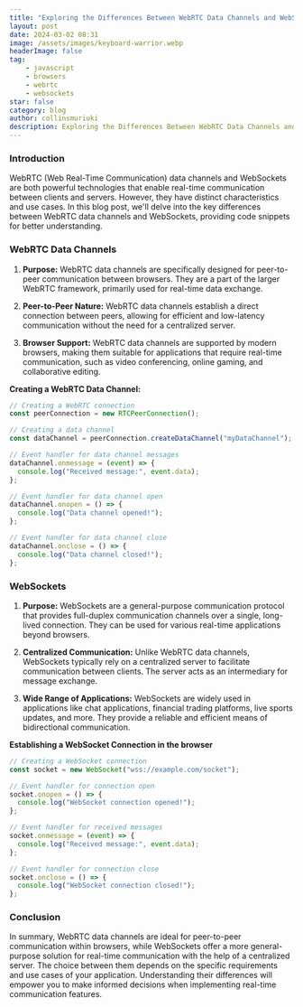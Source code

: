 ```yaml
---
title: "Exploring the Differences Between WebRTC Data Channels and WebSockets"
layout: post
date: 2024-03-02 08:31
image: /assets/images/keyboard-warrior.webp
headerImage: false
tag:
    - javascript
    - browsers
    - webrtc
    - websockets
star: false
category: blog
author: collinsmuriuki
description: Exploring the Differences Between WebRTC Data Channels and WebSockets
---
```


### Introduction
WebRTC (Web Real-Time Communication) data channels and WebSockets are both powerful technologies that enable real-time communication between clients and servers. However, they have distinct characteristics and use cases. In this blog post, we'll delve into the key differences between WebRTC data channels and WebSockets, providing code snippets for better understanding.

### WebRTC Data Channels

1. **Purpose:**
   WebRTC data channels are specifically designed for peer-to-peer communication between browsers. They are a part of the larger WebRTC framework, primarily used for real-time data exchange.

2. **Peer-to-Peer Nature:**
   WebRTC data channels establish a direct connection between peers, allowing for efficient and low-latency communication without the need for a centralized server.

3. **Browser Support:**
   WebRTC data channels are supported by modern browsers, making them suitable for applications that require real-time communication, such as video conferencing, online gaming, and collaborative editing.

**Creating a WebRTC Data Channel:**
```javascript
// Creating a WebRTC connection
const peerConnection = new RTCPeerConnection();

// Creating a data channel
const dataChannel = peerConnection.createDataChannel("myDataChannel");

// Event handler for data channel messages
dataChannel.onmessage = (event) => {
  console.log("Received message:", event.data);
};

// Event handler for data channel open
dataChannel.onopen = () => {
  console.log("Data channel opened!");
};

// Event handler for data channel close
dataChannel.onclose = () => {
  console.log("Data channel closed!");
};
```

### WebSockets

1. **Purpose:**
   WebSockets are a general-purpose communication protocol that provides full-duplex communication channels over a single, long-lived connection. They can be used for various real-time applications beyond browsers.

2. **Centralized Communication:**
   Unlike WebRTC data channels, WebSockets typically rely on a centralized server to facilitate communication between clients. The server acts as an intermediary for message exchange.

3. **Wide Range of Applications:**
   WebSockets are widely used in applications like chat applications, financial trading platforms, live sports updates, and more. They provide a reliable and efficient means of bidirectional communication.

**Establishing a WebSocket Connection in the browser**
```javascript
// Creating a WebSocket connection
const socket = new WebSocket("wss://example.com/socket");

// Event handler for connection open
socket.onopen = () => {
  console.log("WebSocket connection opened!");
};

// Event handler for received messages
socket.onmessage = (event) => {
  console.log("Received message:", event.data);
};

// Event handler for connection close
socket.onclose = () => {
  console.log("WebSocket connection closed!");
};
```

### Conclusion
In summary, WebRTC data channels are ideal for peer-to-peer communication within browsers, while WebSockets offer a more general-purpose solution for real-time communication with the help of a centralized server. The choice between them depends on the specific requirements and use cases of your application. Understanding their differences will empower you to make informed decisions when implementing real-time communication features.
